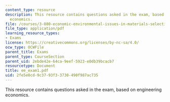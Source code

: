 ```yaml
---
content_type: resource
description: This resource contains questions asked in the exam, based on engineering
  economics.
file: /courses/3-080-economic-environmental-issues-in-materials-selection-fall-2005/2fe5e0cd9c3793f33730490f987ac735_ee_exam1.pdf
file_type: application/pdf
learning_resource_types:
- Exams
license: https://creativecommons.org/licenses/by-nc-sa/4.0/
ocw_type: OCWFile
parent_title: Exams
parent_type: CourseSection
parent_uid: 2ebde42e-64ca-9eef-5923-e0db39bcacb7
resourcetype: Document
title: ee_exam1.pdf
uid: 2fe5e0cd-9c37-93f3-3730-490f987ac735
---
```

This resource contains questions asked in the exam, based on engineering economics.